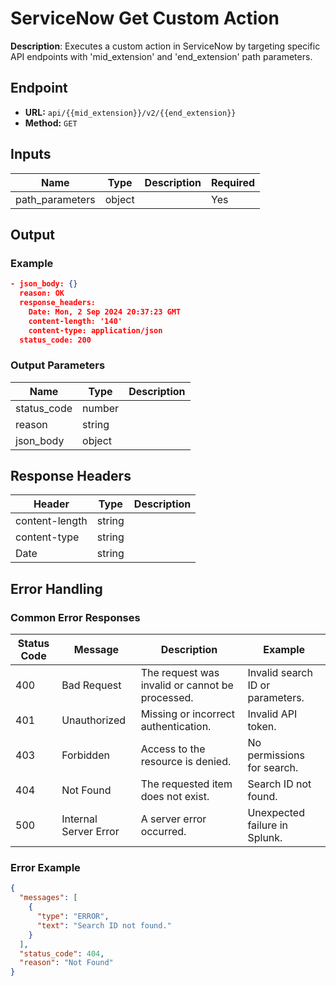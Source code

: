 # ServiceNow Get Custom Action

**Description**: Executes a custom action in ServiceNow by targeting specific API endpoints with 'mid_extension' and 'end_extension' path parameters.

## Endpoint

- **URL:** `api/{{mid_extension}}/v2/{{end_extension}}`
- **Method:** `GET`
## Inputs

| Name | Type | Description | Required |
|------|------|-------------|----------|
| path_parameters | object |  | Yes |
## Output

### Example

```json
- json_body: {}
  reason: OK
  response_headers:
    Date: Mon, 2 Sep 2024 20:37:23 GMT
    content-length: '140'
    content-type: application/json
  status_code: 200

```
### Output Parameters

| Name | Type | Description |
|------|------|-------------|
| status_code | number |  |
| reason | string |  |
| json_body | object |  |
## Response Headers

| Header | Type | Description |
|--------|------|-------------|
| content-length | string |  |
| content-type | string |  |
| Date | string |  |
## Error Handling

### Common Error Responses

| Status Code | Message | Description | Example |
|-------------|---------|-------------|---------|
| 400 | Bad Request | The request was invalid or cannot be processed. | Invalid search ID or parameters. |
| 401 | Unauthorized | Missing or incorrect authentication. | Invalid API token. |
| 403 | Forbidden | Access to the resource is denied. | No permissions for search. |
| 404 | Not Found | The requested item does not exist. | Search ID not found. |
| 500 | Internal Server Error | A server error occurred. | Unexpected failure in Splunk. |

### Error Example

```json
{
  "messages": [
    {
      "type": "ERROR",
      "text": "Search ID not found."
    }
  ],
  "status_code": 404,
  "reason": "Not Found"
}
```